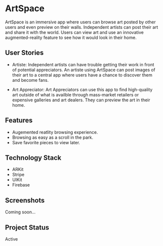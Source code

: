 # ArtSpace
ArtSpace is an immersive app where users can browse art posted by other users and even preview on their walls. Independent artists can post their art and share it with the world. Users can view art and use an innovative augmented-reality feature to see how it would look in their home.

## User Stories
- Artiste: Independent artists can have trouble getting their work in front of potential appreciators. An artiste using ArtSpace can post images of their art to a central app where users have a chance to discover them and become fans.

- Art Appreciator: Art Appreciators can use this app to find high-quality art outside of what is availble through mass-market retailers or expensive galleries and art dealers. They can preview the art in their home.

## Features
- Augemented reatlity browsing experience.
- Browsing as easy as a scroll in the park.
- Save favorite pieces to view later.

## Technology Stack
- ARKit
- Stripe
- UIKit
- Firebase

## Screenshots
Coming soon...

## Project Status
Active
